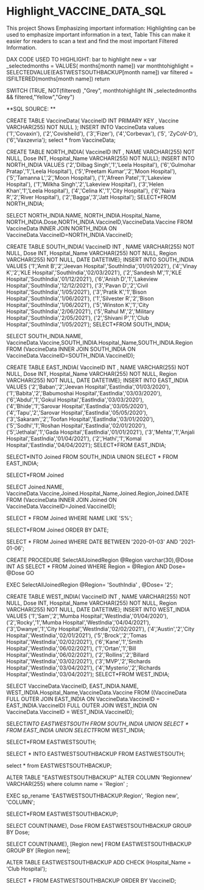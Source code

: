 # Highlight_VACCINE_DATA_SQL
This project Shows Emphasizing important information: Highlighting can be used to emphasize important information in a text, Table This can make it easier for readers to scan a text and find the most important Filtered Information.

DAX CODE USED TO HIGHLIGHT:
bar to highlight new = 
var _selectedmonths =
           VALUES( months[month name])
var monthtohighlight =
            SELECTEDVALUE(EASTWESTSOUTHBACKUP[month name])
var filtered = 
             ISFILTERED(months[month name])
return

SWITCH (TRUE, NOT(filtered) ,"Grey", monthtohighlight IN _selectedmonths && filtered,"Yellow","Grey")


**SQL SOURCE: **

CREATE TABLE VaccineData(
VaccineID INT PRIMARY KEY ,
Vaccine VARCHAR(255) NOT NULL );
INSERT INTO VaccineData
values
('1','Covaxin'),
('2','Covisheild'),
('3','Fizer'),
('4','Corbevax'),
('5', 'ZyCoV-D'),
('6','Vaxzevria');
select * from VaccineData;


CREATE TABLE NORTH_INDIA(
VaccineID INT ,
NAME VARCHAR(255) NOT NULL,
Dose INT,
Hospital_Name VARCHAR(255) NOT NULL);
INSERT INTO NORTH_INDIA
VALUES
('2','Dilbag Singh','1','Leela Hospital'),
('6','Gulmohar Pratap','1','Leela Hospital'),
('5','Preetam Kumar','2','Moon Hospital'),
('5','Tamanna L','2','Moon Hospital'),
('1','Afreen Patel','1','Lakeview Hospital'),
('1','Milkha Singh','2','Lakeview Hospital'),
('3','Helen Khan','1','Leela Hospital'),
('4','Celina K','1','City Hospital'),
('6','Naira R','2','River Hospital'),
('2','Bagga','3','Jatt Hospital');
SELECT*FROM NORTH_INDIA;

SELECT NORTH_INDIA.NAME, NORTH_INDIA.Hospital_Name, NORTH_INDIA.Dose,NORTH_INDIA.VaccineID,VaccineData.Vaccine
FROM VaccineData
INNER JOIN NORTH_INDIA ON VaccineData.VaccineID=NORTH_INDIA.VaccineID;


CREATE TABLE SOUTH_INDIA(
VaccineID INT ,
NAME VARCHAR(255) NOT NULL,
Dose INT,
Hospital_Name VARCHAR(255) NOT NULL,
Region VARCHAR(255) NOT NULL,
DATE DATETIME);
INSERT INTO SOUTH_INDIA
VALUES
('1','Amit B','2','Jeevan Hospital','SouthIndia','01/01/2021'),
('4','Vinay K','2','KLE Hospital','SouthIndia','02/03/2021'),
('2','Sandesh M','1','KLE Hospital','SouthIndia','01/12/2021'),
('6','Anish D','1','Lakeview Hospital','SouthIndia','12/12/2021'),
('3','Pavan D','2','Civil Hospital','SouthIndia','1/05/2021'),
('3','Pratik K','1','Bison Hospital','SouthIndia','1/06/2021'),
('1','Silvester R','2','Bison Hospital','SouthIndia','1/06/2021'),
('5','Winston K','1','City Hospital','SouthIndia','2/06/2021'),
('5','Rahul M','2','Military Hospital','SouthIndia','2/05/2021'),
('2','Shivani P','1','Club Hospital','SouthIndia','1/05/2021');
SELECT*FROM SOUTH_INDIA;



SELECT SOUTH_INDIA.NAME, VaccineData.Vaccine,SOUTH_INDIA.Hospital_Name,SOUTH_INDIA.Region
FROM (VaccineData
INNER JOIN SOUTH_INDIA ON VaccineData.VaccineID=SOUTH_INDIA.VaccineID);


CREATE TABLE EAST_INDIA(
VaccineID INT ,
NAME VARCHAR(255) NOT NULL,
Dose INT,
Hospital_Name VARCHAR(255) NOT NULL,
Region VARCHAR(255) NOT NULL,
DATE DATETIME);
INSERT INTO EAST_INDIA
VALUES
('2','Baban','2','Jeevan Hospital','EastIndia','01/03/2020'),
('1','Babita','2','Babumoshai Hospital','EastIndia','03/03/2020'),
('6','Abdul','1','Gokul Hospital','EastIndia','03/03/2020'),
('4','Bhide','1','Sarovar Hospital','EastIndia','03/05/2020'),
('4','Tapu','2','Sarovar Hospital','EastIndia','05/05/2020'),
('3','Sakaram','2','Toofan Hospital','EastIndia','03/01/2020'),
('5','Sodhi','1','Roshan Hospital','EastIndia','02/01/2020'),
('5','Jethalal','1','Gada Hospital','EastIndia','01/01/2021'),
('3','Mehta','1','Anjali Hospital','EastIndia','01/04/2021'),
('2','Hathi','1','Komal Hospital','EastIndia','04/04/2021');
SELECT*FROM EAST_INDIA;


SELECT*INTO Joined FROM SOUTH_INDIA UNION SELECT * FROM EAST_INDIA;

SELECT*FROM Joined


SELECT Joined.NAME, VaccineData.Vaccine,Joined.Hospital_Name,Joined.Region,Joined.DATE
FROM (VaccineData
INNER JOIN Joined ON VaccineData.VaccineID=Joined.VaccineID);



SELECT * FROM Joined
WHERE NAME LIKE 'S%';

SELECT*FROM Joined
ORDER BY DATE;

SELECT * FROM Joined
WHERE DATE BETWEEN '2020-01-03' AND '2021-01-06';




CREATE PROCEDURE  SelectAllJoinedRegion @Region varchar(30),@Dose INT
AS
SELECT * FROM Joined WHERE Region = @Region AND Dose= @Dose
GO

EXEC SelectAllJoinedRegion @Region= 'SouthIndia' , @Dose= '2';


CREATE TABLE WEST_INDIA(
VaccineID INT ,
NAME VARCHAR(255) NOT NULL,
Dose INT,
Hospital_Name VARCHAR(255) NOT NULL,
Region VARCHAR(255) NOT NULL,
DATE DATETIME);
INSERT INTO WEST_INDIA
VALUES
('1','Sam','2','Mumba Hospital','WestIndia','01/04/2020'),
('2','Rocky','1','Mumba Hospital','WestIndia','04/04/2021'),
('3','Dwanye','1','City Hospital','WestIndia','02/02/2021'),
('4','Austin','2','City Hospital','WestIndia','02/01/2021'),
('5','Brock','2','Tomas Hospital','WestIndia','02/02/2021'),
('6','Kane','1','Smith Hospital','WestIndia','06/02/2021'),
('1','Ortan','1','Bill Hospital','WestIndia','06/02/2021'),
('2','Rollins','2','Billard Hospital','WestIndia','03/02/2021'),
('3','MVP','2','Richards Hospital','WestIndia','03/04/2021'),
('4','Mysterio','2','Richards Hospital','WestIndia','03/04/2021');
SELECT*FROM WEST_INDIA;


SELECT VaccineData.VaccineID, EAST_INDIA.NAME, WEST_INDIA.Hospital_Name,VaccineData.Vaccine
FROM ((VaccineData
FULL OUTER JOIN EAST_INDIA ON VaccineData.VaccineID = EAST_INDIA.VaccineID)
FULL OUTER JOIN WEST_INDIA ON VaccineData.VaccineID = WEST_INDIA.VaccineID);


SELECT*INTO EASTWESTSOUTH FROM SOUTH_INDIA UNION SELECT * FROM EAST_INDIA UNION SELECT*FROM WEST_INDIA;

SELECT*FROM EASTWESTSOUTH;

SELECT * INTO EASTWESTSOUTHBACKUP
FROM EASTWESTSOUTH;



select * from EASTWESTSOUTHBACKUP;


ALTER TABLE "EASTWESTSOUTHBACKUP" 
 ALTER COLUMN  'Regionnew' VARCHAR(255) where column name = 'Region'  ;

 EXEC sp_rename 'EASTWESTSOUTHBACKUP.Region', 'Region new', 'COLUMN';

 SELECT*FROM EASTWESTSOUTHBACKUP;


 

SELECT COUNT(NAME), Dose
FROM EASTWESTSOUTHBACKUP
GROUP BY Dose;

SELECT COUNT(NAME), [Region new]
FROM EASTWESTSOUTHBACKUP
GROUP BY [Region new];





ALTER TABLE EASTWESTSOUTHBACKUP
ADD CHECK (Hospital_Name = 'Club Hospital');

SELECT * FROM EASTWESTSOUTHBACKUP
ORDER BY VaccineID;

